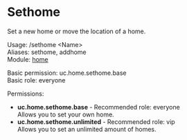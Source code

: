 Sethome
====
Set a new home or move the location of a home.

Usage: /sethome \<Name\><br>
Aliases: sethome, addhome<br>
Module: [home](../modules/home.md)<br>

Basic permission: uc.home.sethome.base<br>
Basic role: everyone<br>

Permissions: <br>
* **uc.home.sethome.base** - Recommended role: everyone<br>Allows you to set your own home.
* **uc.home.sethome.unlimited** - Recommended role: vip<br>Allows you to set an unlimited amount of homes.
